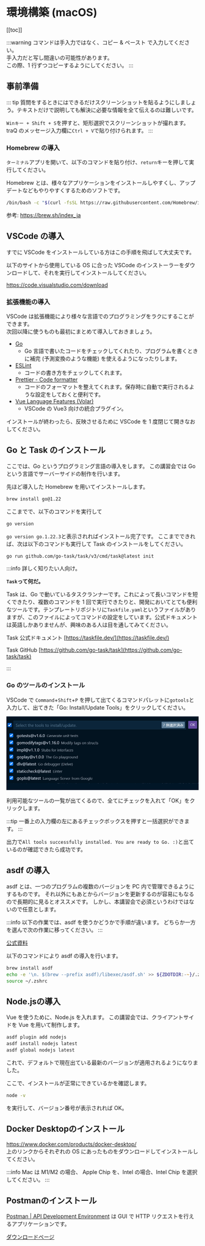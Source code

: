 # 環境構築 (macOS)

[[toc]]

:::warning
コマンドは手入力ではなく、コピー & ペースト で入力してください。  
手入力だと写し間違いの可能性があります。  
この際、1 行ずつコピーするようにしてください。
:::

## 事前準備

::: tip
質問をするときにはできるだけスクリーンショットを貼るようにしましょう。テキストだけで説明しても解決に必要な情報を全て伝えるのは難しいです。

`Winキー + Shift + S`を押すと、矩形選択でスクリーンショットが撮れます。 traQ のメッセージ入力欄に`Ctrl + V`で貼り付けられます。
:::

### Homebrew の導入

`ターミナル`アプリを開いて、以下のコマンドを貼り付け、`return`キーを押して実行してください。

Homebrew とは、様々なアプリケーションをインストールしやすくし、アップデートなどもやりやすくするためのソフトです。

```bash
/bin/bash -c "$(curl -fsSL https://raw.githubusercontent.com/Homebrew/install/HEAD/install.sh)"
```

参考: https://brew.sh/index_ja

## VSCode の導入

すでに VSCode をインストールしている方はこの手順を飛ばして大丈夫です。

以下のサイトから使用している OS に合った VSCode のインストーラーをダウンロードして、それを実行してインストールしてください。

https://code.visualstudio.com/download

### 拡張機能の導入

VSCode は拡張機能により様々な言語でのプログラミングをラクにすることができます。  
次回以降に使うものも最初にまとめて導入しておきましょう。

- [Go](https://marketplace.visualstudio.com/items?itemName=golang.Go)
  - Go 言語で書いたコードをチェックしてくれたり、プログラムを書くときに補完 (予測変換のような機能) を使えるようになったりします。
- [ESLint](https://marketplace.visualstudio.com/items?itemName=dbaeumer.vscode-eslint)
  - コードの書き方をチェックしてくれます。
- [Prettier - Code formatter](https://marketplace.visualstudio.com/items?itemName=esbenp.prettier-vscode)
  - コードのフォーマットを整えてくれます。保存時に自動で実行されるような設定をしておくと便利です。
- [Vue Language Features (Volar)](https://marketplace.visualstudio.com/items?itemName=vue.volar)
  - VSCode の Vue3 向けの統合プラグイン。  

インストールが終わったら、反映させるために VSCode を 1 度閉じて開きなおしてください。

## Go と Task のインストール

ここでは、Go というプログラミング言語の導入をします。
この講習会では Go という言語でサーバーサイドの制作を行います。

先ほど導入した Homebrew を用いてインストールします。

```bash
brew install go@1.22
```

ここまでで、以下のコマンドを実行して

```bash
go version
```

`go version go.1.22.3`と表示されればインストール完了です。
ここまでできれば、次は以下のコマンドも実行して Task のインストールをしてください。

```sh
go run github.com/go-task/task/v3/cmd/task@latest init
```

:::info 詳しく知りたい人向け。

**`Task`って何だ。**

Task は、Go で動いているタスクランナーです。これによって長いコマンドを短くできたり、複数のコマンドを 1 回で実行できたりと、開発においてとても便利なツールです。テンプレートリポジトリに`Taskfile.yaml`というファイルがありますが、このファイルによってコマンドの設定をしています。公式ドキュメントは英語しかありませんが、興味のある人は目を通してみてください。

Task 公式ドキュメント [https://taskfile.dev/](https://taskfile.dev/)

Task GitHub [https://github.com/go-task/task](https://github.com/go-task/task)

:::

### Go のツールのインストール

VSCode で `Command`+`Shift`+`P` を押して出てくるコマンドパレットに`gotools`と入力して、出てきた「Go: Install/Update Tools」をクリックしてください。

![](images/vscode_gotools.png)

利用可能なツールの一覧が出てくるので、全てにチェックを入れて「OK」をクリックします。

:::tip
一番上の入力欄の左にあるチェックボックスを押すと一括選択ができます。
:::

出力で`All tools successfully installed. You are ready to Go. :)`と出ているのが確認できたら成功です。

## asdf の導入

asdf とは、一つのプログラムの複数のバージョンを PC 内で管理できるようにするものです。
それ以外にもあとからバージョンを更新するのが容易にもなるので長期的に見るとオススメです。
しかし、本講習会で必須というわけではないので任意とします。

:::info
以下の作業では、asdf を使うかどうかで手順が違います。
どちらか一方を選んで次の作業に移ってください。
:::

[公式資料](https://asdf-vm.com/#/core-manage-asdf)

以下のコマンドにより asdf の導入を行います。

``` zsh [Mac]
brew install asdf
echo -e '\n. $(brew --prefix asdf)/libexec/asdf.sh' >> ${ZDOTDIR:-~}/.zshrc
source ~/.zshrc
```

## Node.jsの導入

Vue を使うために、Node.js を入れます。
この講習会では、クライアントサイドを Vue を用いて制作します。

```bash
asdf plugin add nodejs
asdf install nodejs latest
asdf global nodejs latest
```

これで、デフォルトで現在出ている最新のバージョンが適用されるようになりました。

ここで、インストールが正常にできているかを確認します。

```bash
node -v
```

を実行して、バージョン番号が表示されれば OK。

## Docker Desktopのインストール

https://www.docker.com/products/docker-desktop/  
上のリンクからそれぞれの OS にあったものをダウンロードしてインストールしてください。

:::info
Mac は M1/M2 の場合、 Apple Chip を、Intel の場合、Intel Chip を選択してください。
:::

## Postmanのインストール

[Postman | API Development Environment](https://www.getpostman.com/) は GUI で HTTP リクエストを行えるアプリケーションです。

[ダウンロードページ](https://www.postman.com/downloads/)
